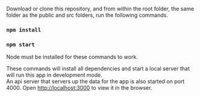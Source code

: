 Download or clone this repository, and from within the root folder, the same folder as the public and src folders, run the following commands.

### `npm install`
### `npm start`

Node must be installed for these commands to work.

These commands will install all dependencies and start a local server that will run this app in development mode.<br />
An api server that servers up the data for the app is also started on port 4000.
Open [http://localhost:3000](http://localhost:3000) to view it in the browser.

